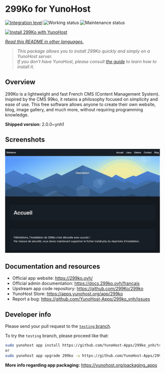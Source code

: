 <!--
N.B.: This README was automatically generated by <https://github.com/YunoHost/apps/tree/master/tools/readme_generator>
It shall NOT be edited by hand.
-->

# 299Ko for YunoHost

[![Integration level](https://apps.yunohost.org/badge/integration/299ko)](https://ci-apps.yunohost.org/ci/apps/299ko/)
![Working status](https://apps.yunohost.org/badge/state/299ko)
![Maintenance status](https://apps.yunohost.org/badge/maintained/299ko)

[![Install 299Ko with YunoHost](https://install-app.yunohost.org/install-with-yunohost.svg)](https://install-app.yunohost.org/?app=299ko)

*[Read this README in other languages.](./ALL_README.md)*

> *This package allows you to install 299Ko quickly and simply on a YunoHost server.*  
> *If you don't have YunoHost, please consult [the guide](https://yunohost.org/install) to learn how to install it.*

## Overview

299Ko is a lightweight and fast French CMS (Content Management System). Inspired by the CMS 99ko, it retains a philosophy focused on simplicity and ease of use. This free software allows anyone to create their own website, blog, image gallery, and much more, without requiring programming knowledge.


**Shipped version:** 2.0.0~ynh1

## Screenshots

![Screenshot of 299Ko](./doc/screenshots/screenshot.png)

## Documentation and resources

- Official app website: <https://299ko.ovh/>
- Official admin documentation: <https://docs.299ko.ovh/francais>
- Upstream app code repository: <https://github.com/299Ko/299ko>
- YunoHost Store: <https://apps.yunohost.org/app/299ko>
- Report a bug: <https://github.com/YunoHost-Apps/299ko_ynh/issues>

## Developer info

Please send your pull request to the [`testing` branch](https://github.com/YunoHost-Apps/299ko_ynh/tree/testing).

To try the `testing` branch, please proceed like that:

```bash
sudo yunohost app install https://github.com/YunoHost-Apps/299ko_ynh/tree/testing --debug
or
sudo yunohost app upgrade 299ko -u https://github.com/YunoHost-Apps/299ko_ynh/tree/testing --debug
```

**More info regarding app packaging:** <https://yunohost.org/packaging_apps>
